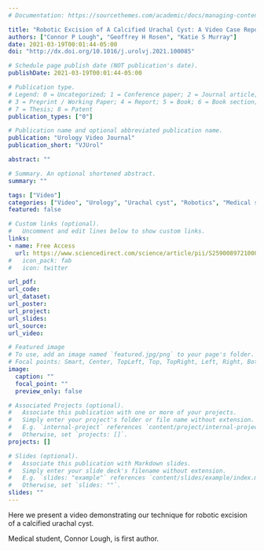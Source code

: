 ```yaml
---
# Documentation: https://sourcethemes.com/academic/docs/managing-content/

title: "Robotic Excision of A Calcified Urachal Cyst: A Video Case Report"
authors: ["Connor P Lough", "Geoffrey H Rosen", "Katie S Murray"]
date: 2021-03-19T00:01:44-05:00
doi: "http://dx.doi.org/10.1016/j.urolvj.2021.100085"

# Schedule page publish date (NOT publication's date).
publishDate: 2021-03-19T00:01:44-05:00

# Publication type.
# Legend: 0 = Uncategorized; 1 = Conference paper; 2 = Journal article;
# 3 = Preprint / Working Paper; 4 = Report; 5 = Book; 6 = Book section;
# 7 = Thesis; 8 = Patent
publication_types: ["0"]

# Publication name and optional abbreviated publication name.
publication: "Urology Video Journal"
publication_short: "VJUrol"

abstract: ""

# Summary. An optional shortened abstract.
summary: ""

tags: ["Video"]
categories: ["Video", "Urology", "Urachal cyst", "Robotics", "Medical student first author", "Medical student", "Mentor"]
featured: false

# Custom links (optional).
#   Uncomment and edit lines below to show custom links.
links:
- name: Free Access
  url: https://www.sciencedirect.com/science/article/pii/S2590089721000086
#   icon_pack: fab
#   icon: twitter

url_pdf:
url_code:
url_dataset:
url_poster:
url_project:
url_slides:
url_source:
url_video:

# Featured image
# To use, add an image named `featured.jpg/png` to your page's folder.
# Focal points: Smart, Center, TopLeft, Top, TopRight, Left, Right, BottomLeft, Bottom, BottomRight.
image:
  caption: ""
  focal_point: ""
  preview_only: false

# Associated Projects (optional).
#   Associate this publication with one or more of your projects.
#   Simply enter your project's folder or file name without extension.
#   E.g. `internal-project` references `content/project/internal-project/index.md`.
#   Otherwise, set `projects: []`.
projects: []

# Slides (optional).
#   Associate this publication with Markdown slides.
#   Simply enter your slide deck's filename without extension.
#   E.g. `slides: "example"` references `content/slides/example/index.md`.
#   Otherwise, set `slides: ""`.
slides: ""
---
```


Here we present a video demonstrating our technique for robotic excision of a calcified urachal cyst. 

Medical student, Connor Lough, is first author. 
